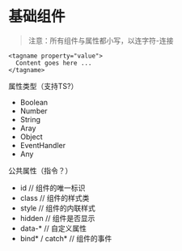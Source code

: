 # 基础组件

> 注意：所有组件与属性都小写，以连字符-连接

```
<tagname property="value">
  Content goes here ...
</tagname>
```

属性类型（支持TS?）

- Boolean
- Number
- String
- Aray
- Object
- EventHandler
- Any

公共属性（指令？）

- id // 组件的唯一标识
- class // 组件的样式类
- style // 组件的内联样式
- hidden // 组件是否显示
- data-* // 自定义属性
- bind* / catch* // 组件的事件